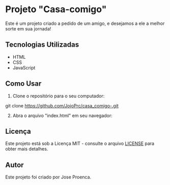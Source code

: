 # Projeto "Casa-comigo"

Este é um projeto criado a pedido de um amigo, e desejamos a ele a melhor sorte em sua jornada!

## Tecnologias Utilizadas

- HTML
- CSS
- JavaScript

## Como Usar

1. Clone o repositório para o seu computador:

git clone https://github.com/JojoPrc/casa_comigo-.git


2. Abra o arquivo "index.html" em seu navegador:


## Licença

Este projeto está sob a Licença MIT - consulte o arquivo [LICENSE](LICENSE) para obter mais detalhes.

## Autor

Este projeto foi criado por Jose Proenca.
